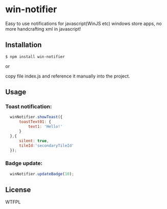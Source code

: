 # win-notifier

  Easy to use notifications for javascript(WinJS etc) windows store apps, no more handcrafting xml in javascript!

## Installation

```
$ npm install win-notifier
```

or

copy file index.js and reference it manually into the project.

## Usage

### Toast notification:

```js
  winNotifier.showToast({
      toastText01: {
          text1: 'Hello!'
      }
  },{
      silent: true,
      tileId:'secondaryTileId'
  });
```


### Badge update:
```js 
  winNotifier.updateBadge(10);
```
## License

  WTFPL
